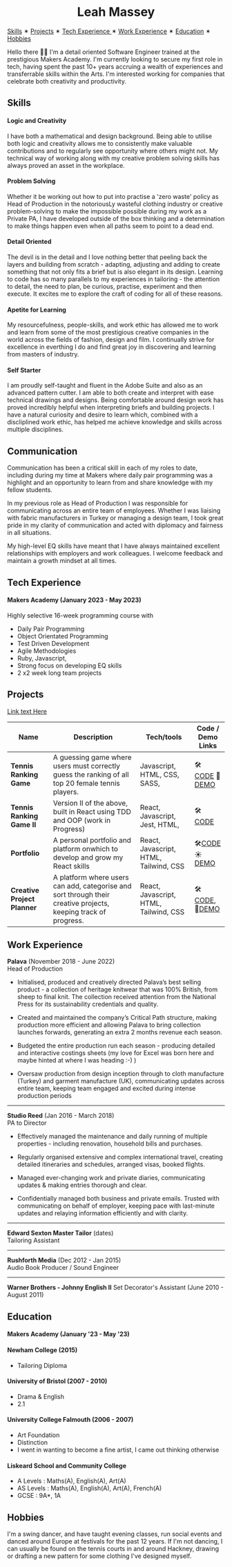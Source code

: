 <h1 style="text-align: center;">Leah Massey</h1>

[Skills](#skills)  ✶  [Projects](#projects)  ✶  [Tech Experience ](#tech)  ✶  [Work Experience](#work)  ✶  [Education](#edu)  ✶  [Hobbies](#hobbies) 

Hello there 👋🏻 I'm a detail oriented Software Engineer trained at the prestigious Makers Academy. I'm currently looking to secure my first role in tech, having spent the past 10+ years accruing a wealth of experiences and transferrable skills within the Arts. I'm interested working for companies that celebrate both creativity and productivity. 

<a name="skills"></a>
## Skills

#### Logic and Creativity
I have both a mathematical and design background. Being able to utilise both logic and creativity allows me to consistently make valuable contributions and to regularly see opportunity where others might not. My technical way of working along with my creative problem solving skills has always proved an asset in the workplace. 

#### Problem Solving 
Whether it be working out how to put into practise a 'zero waste' policy as Head of Production in the notoriousLy wasteful clothing industry or creative problem-solving to make the impossible possible during my work as a Private PA, I have developed outside of the box thinking and a determination to make things happen even when all paths seem to point to a dead end. 

#### Detail Oriented
The devil is in the detail and I love nothing better that peeling back the layers and building from scratch - adapting, adjusting and adding to create something that not only fits a brief but is also elegant in its design. Learning to code has so many parallels to my experiences in tailoring - the attention to detail, the need to plan, be curious, practise, experiment and then execute. It excites me to explore the craft of coding for all of these reasons.

#### Apetite for Learning
My resourcefulness, people-skills, and work ethic has allowed me to work and learn from some of the most prestigious creative companies in the world across the fields of fashion, design and film. I continually strive for excellence in everthing I do and find great joy in discovering and learning from masters of industry.

#### Self Starter 
I am proudly self-taught and fluent in the Adobe Suite and also as an advanced pattern cutter. I am able to both create and interpret with ease technical drawings and designs. Being comfortable around design work has proved incredibly helpful when interpreting briefs and building projects. I have a natural curiosity and desire to learn which, combined with a discliplined work ethic, has helped me achieve knowledge and skills across multiple disciplines. 

## Communication

Communication has been a critical skill in each of my roles to date, including during my time at Makers where daily pair programming was a highlight and an opportunity to learn from and share knowledge with my fellow students. 

In my previous role as Head of Production I was responsible for communicating across an entire team of employees. Whether I was liaising with fabric manufacturers in Turkey or managing a design team, I took great pride in my clarity of communication and acted with diplomacy and fairness in all situations.

My high-level EQ skills have meant that I have always maintained excellent relationships with employers and work colleagues. I welcome feedback and maintain a growth mindset at all times. 

<a name="tech"></a>
## Tech Experience

#### Makers Academy (January 2023 - May 2023)

Highly selective 16-week programming course with 

- Daily Pair Programming
- Object Orientated Programming
- Test Driven Development
- Agile Methodologies
- Ruby, Javascript, 
- Strong focus on developing EQ skills
- 2 x2 week long team projects 

<a name="projects"></a>
## Projects

[Link text Here](https://link-url-here.org)

| Name                         | Description       | Tech/tools        | Code / Demo Links
| ---------------------------- | ----------------- | ----------------- | ----------------- |
| **Tennis Ranking Game**       |A guessing game where users must correctly guess the ranking of all top 20 female tennis players. | Javascript, HTML, CSS, SASS, |🛠️ [CODE](https://github.com/leah-massey/Tennis-Ranking-Game)  🎾 [DEMO](https://main--animated-pixie-528dc3.netlify.app/)
 **Tennis Ranking Game II**       |Version II of the above, built in React using TDD and OOP (work in Progress)| React, Javascript, Jest, HTML, |🛠️ [CODE](https://github.com/leah-massey/Tennis-Ranking-Game-II)
|**Portfolio**         | A personal portfolio and platform onwhich to develop and grow my React skills | React, Javascript, HTML, Tailwind, CSS  | 🛠️[CODE](https://github.com/leah-massey/Portfolio) ☀️[DEMO](https://jazzy-puffpuff-08ff5d.netlify.app/)
| **Creative Project Planner**              | A platform where users can add, categorise and sort through their creative projects, keeping track of progress. | React, Javascript, HTML, Tailwind, CSS  |🛠️ [CODE](https://github.com/leah-massey/Creative-Project-Planner),  🎨[DEMO](https://silly-taiyaki-b5605c.netlify.app/)            

<a name="work"></a>
## Work Experience

**Palava** (November 2018 - June 2022)  
Head of Production

- Initialised, produced and creatively directed Palava’s best selling product - a collection of heritage knitwear that was 100% British, from sheep to final knit. The collection received attention from the National Press for its sustainability credentials and quality.

- Created and maintained the company’s Critical Path structure, making production more efficient and allowing Palava to bring collection launches forwards, generating an extra 2 months revenue each season. 

- Budgeted the entire production run each season - producing detailed and  interactive costings sheets  (my love for Excel was born here and maybe hinted at where I was heading :-) ) 

- Oversaw production from design inception through to cloth manufacture (Turkey) and garment manufacture (UK), communicating updates across entire team, keeping team engaged and excited during intense production periods

----

**Studio Reed** (Jan 2016 - March 2018)  
PA to Director

- Effectively managed the maintenance and daily running of multiple properties - including renovation, household bills and purchases.

- Regularly organised extensive and complex international travel, creating detailed itineraries and schedules, arranged visas, booked flights.

- Managed ever-changing work and private diaries, communicating updates & making entries thorough and clear. 

- Confidentially managed both business and private emails. Trusted with communicating on behalf of employer, keeping pace with last-minute updates and relaying information efficiently and with clarity.

----

**Edward Sexton Master Tailor** (dates)  
Tailoring Assistant

----

**Rushforth Media** (Dec 2012 - Jan 2015)  
Audio Book Producer / Sound Engineer

---

**Warner Brothers - Johnny English II**
Set Decorator's Assistant (June 2010 - August 2011)  


<a name="edu"></a>
## Education

#### Makers Academy (January '23 - May '23)


#### Newham College (2015)

- Tailoring Diploma

#### University of Bristol (2007 - 2010) 

- Drama & English 
- 2.1

#### University College Falmouth (2006 - 2007)

- Art Foundation 
- Distinction
- I went in wanting to become a fine artist, I came out thinking otherwise 

#### Liskeard School and Community College

- A Levels : Maths(A), English(A), Art(A)
- AS Levels : Maths(A), English(A), Art(A), French(A)
- GCSE : 9A*, 1A

<a name="hobbies"></a>
## Hobbies

I'm a swing dancer, and have taught evening classes, run social events and danced around Europe at festivals for the past 12 years. If I'm not dancing, I can usually be found on the tennis courts in and around Hackney, drawing or drafting a new pattern for some clothing I've designed myself.  

